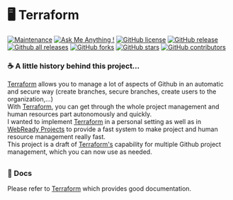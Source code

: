 # :desktop_computer: Terraform

[![Maintenance](https://img.shields.io/badge/Maintained%3F-yes-green?style=flat-square)](https://GitHub.com/GregoireF/Terraform/graphs/commit-activity)
[![Ask Me Anything !](https://img.shields.io/badge/Ask%20me-anything-1abc9c?style=flat-square)](https://github.com/GregoireF/Terraform/discussions)
[![GitHub license](https://img.shields.io/github/license/GregoireF/Terraform?style=flat-square)](https://github.com/GregoireF/Terraform/blob/master/LICENSE)
[![GitHub release](https://img.shields.io/github/v/release/GregoireF/Terraform?include_prereleases&style=flat-square)](https://github.com/GregoireF/Terraform/releases/)
[![Github all releases](https://img.shields.io/github/downloads/GregoireF/Terraform/total?style=flat-square)](https://github.com/GregoireF/Terraform/releases/)
[![GitHub forks](https://img.shields.io/github/forks/GregoireF/Terraform?style=flat-square)](https://github.com/GregoireF/Terraform/network/members)
[![GitHub stars](https://img.shields.io/github/stars/GregoireF/Terraform?style=flat-square)](https://github.com/GregoireF/Terraform/stargazers/)
[![GitHub contributors](https://img.shields.io/github/contributors/GregoireF/Terraform?style=flat-square)](https://github.com/GregoireF/Terraform/graphs/contributors)

### :coffee: A little history behind this project...

[Terraform](https://www.terraform.io/) allows you to manage a lot of aspects of Github in an automatic and secure way (create branches, secure branches, create users to the organization,...)<br>With [Terraform](https://www.terraform.io/), you can get through the whole project management and human resources part autonomously and quickly.<br>I wanted to implement [Terraform](https://www.terraform.io/) in a personal setting as well as in [WebReady Projects](https://github.com/WebReadyProjects/) to provide a fast system to make project and human resource management really fast.<br>This project is a draft of [Terraform's](https://www.terraform.io/) capability for multiple Github project management, which you can now use as needed.

##

### :page_facing_up: Docs

Please refer to [Terraform](https://www.terraform.io/) which provides good documentation.
